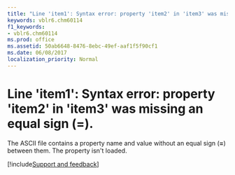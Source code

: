 ```yaml
---
title: "Line 'item1': Syntax error: property 'item2' in 'item3' was missing an equal sign (=)."
keywords: vblr6.chm60114
f1_keywords:
- vblr6.chm60114
ms.prod: office
ms.assetid: 50ab6648-8476-8ebc-49ef-aaf1f5f90cf1
ms.date: 06/08/2017
localization_priority: Normal
---
```



# Line 'item1': Syntax error: property 'item2' in 'item3' was missing an equal sign (=).

The ASCII file contains a property name and value without an equal sign (**=**) between them. The property isn't loaded.

[!include[Support and feedback](~/includes/feedback-boilerplate.md)]